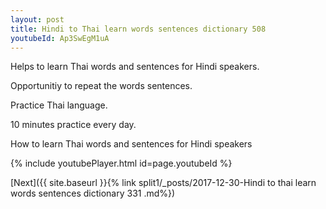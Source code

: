 ```yaml
---
layout: post
title: Hindi to Thai learn words sentences dictionary 508 
youtubeId: Ap3SwEgM1uA
---
```

 
 
Helps to learn Thai words and sentences for Hindi speakers.

Opportunitiy to repeat the words sentences. 

Practice Thai language. 
 
10 minutes practice every day. 
 
How to learn Thai words and sentences for Hindi speakers 
 
{% include youtubePlayer.html id=page.youtubeId %}
 
 
[Next]({{ site.baseurl }}{% link  split1/_posts/2017-12-30-Hindi to thai learn words sentences dictionary 331 .md%})
 

